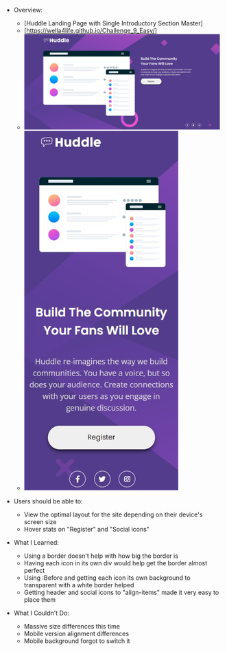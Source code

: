 - Overview:
  - [Huddle Landing Page with Single Introductory Section Master]
  - [https://wella4life.github.io/Challenge_9_Easy/]
  - ![](images/Finished-Desktop.jpg)
  - ![](images/Finished-Mobile.jpg)

 - Users should be able to:
   - View the optimal layout for the site depending on their device's screen size
   - Hover stats on "Register" and "Social icons"

 - What I Learned:
   - Using a border doesn't help with how big the border is
   - Having each icon in its own div would help get the border almost perfect
   - Using :Before and getting each icon its own background to transparent with a white border helped
   - Getting header and social icons to "align-items" made it very easy to place them
 
 - What I Couldn't Do:
   - Massive size differences this time
   - Mobile version alignment differences
   - Mobile background forgot to switch it
